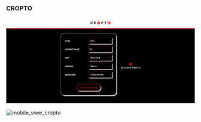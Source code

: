 ### CROPTO

![pc_view_cropto](public\pc_view.png "Optional title")

![mobile_view_cropto](public\mobile_view.png "Optional title")
